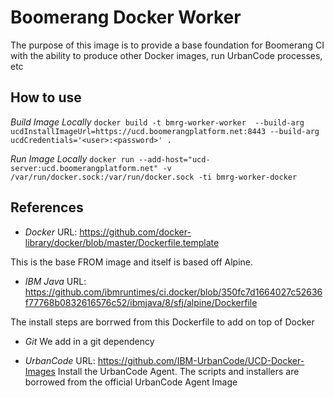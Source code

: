 # Boomerang Docker Worker

The purpose of this image is to provide a base foundation for Boomerang CI with the ability to produce other Docker images, run UrbanCode processes, etc

## How to use

*Build Image Locally*
`docker build -t bmrg-worker-worker  --build-arg ucdInstallImageUrl=https://ucd.boomerangplatform.net:8443 --build-arg ucdCredentials='<user>:<password>' .`

*Run Image Locally*
`docker run --add-host="ucd-server:ucd.boomerangplatform.net" -v /var/run/docker.sock:/var/run/docker.sock -ti bmrg-worker-docker`

## References

- *Docker*
URL: https://github.com/docker-library/docker/blob/master/Dockerfile.template

This is the base FROM image and itself is based off Alpine.

- *IBM Java*
URL: https://github.com/ibmruntimes/ci.docker/blob/350fc7d1664027c52636f77768b0832616576c52/ibmjava/8/sfj/alpine/Dockerfile

The install steps are borrwed from this Dockerfile to add on top of Docker

- *Git*
We add in a git dependency

- *UrbanCode*
URL: https://github.com/IBM-UrbanCode/UCD-Docker-Images
Install the UrbanCode Agent. The scripts and installers are borrowed from the official UrbanCode Agent Image
